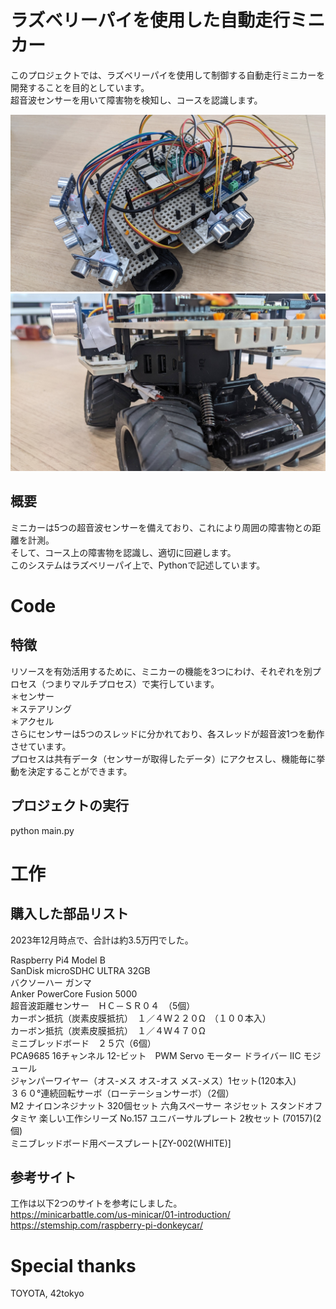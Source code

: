 # ラズベリーパイを使用した自動走行ミニカー

このプロジェクトでは、ラズベリーパイを使用して制御する自動走行ミニカーを開発することを目的としています。  
超音波センサーを用いて障害物を検知し、コースを認識します。  


![image](https://github.com/jizots/AI_minicar/blob/main/minicar_pic1.jpg)
![image2](https://github.com/jizots/AI_minicar/blob/main/minicar_pic2.jpg)

## 概要

ミニカーは5つの超音波センサーを備えており、これにより周囲の障害物との距離を計測。  
そして、コース上の障害物を認識し、適切に回避します。  
このシステムはラズベリーパイ上で、Pythonで記述しています。  

# Code
## 特徴
リソースを有効活用するために、ミニカーの機能を3つにわけ、それぞれを別プロセス（つまりマルチプロセス）で実行しています。  
＊センサー  
＊ステアリング  
＊アクセル  
さらにセンサーは5つのスレッドに分かれており、各スレッドが超音波1つを動作させています。  
プロセスは共有データ（センサーが取得したデータ）にアクセスし、機能毎に挙動を決定することができます。  

## プロジェクトの実行
python main.py  

# 工作
## 購入した部品リスト
2023年12月時点で、合計は約3.5万円でした。  

Raspberry Pi4 Model B  
SanDisk microSDHC ULTRA 32GB  
バクソーハー ガンマ  
Anker PowerCore Fusion 5000  
超音波距離センサー　ＨＣ－ＳＲ０４　（5個）  
カーボン抵抗（炭素皮膜抵抗）　１／４Ｗ２２０Ω　（１００本入）  
カーボン抵抗（炭素皮膜抵抗）　１／４Ｗ４７０Ω  
ミニブレッドボード　２５穴（6個）  
PCA9685 16チャンネル 12-ビット　PWM Servo モーター ドライバー IIC モジュール  
ジャンパーワイヤー（オス-メス オス-オス メス-メス）1セット(120本入)  
３６０°連続回転サーボ（ローテーションサーボ）（2個）  
M2 ナイロンネジナット 320個セット 六角スペーサー ネジセット スタンドオフ  
タミヤ 楽しい工作シリーズ No.157 ユニバーサルプレート 2枚セット (70157)(2個)  
ミニブレッドボード用ベースプレート[ZY-002(WHITE)]  

## 参考サイト
工作は以下2つのサイトを参考にしました。  
https://minicarbattle.com/us-minicar/01-introduction/  
https://stemship.com/raspberry-pi-donkeycar/  

# Special thanks
TOYOTA, 42tokyo
